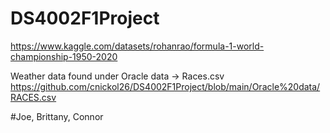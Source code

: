 # DS4002F1Project

https://www.kaggle.com/datasets/rohanrao/formula-1-world-championship-1950-2020 

Weather data found under Oracle data -> Races.csv
https://github.com/cnickol26/DS4002F1Project/blob/main/Oracle%20data/RACES.csv

#Joe, Brittany, Connor
